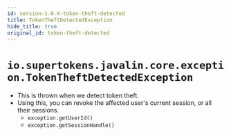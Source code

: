 ```yaml
---
id: version-1.0.X-token-theft-detected
title: TokenTheftDetectedException
hide_title: true
original_id: token-theft-detected
---
```


# ```io.supertokens.javalin.core.exception.TokenTheftDetectedException```

- This is thrown when we detect token theft.
- Using this, you can revoke the affected user's current session, or all their sessions.
    - `exception.getUserId()`
    - `exception.getSessionHandle()`